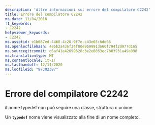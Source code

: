 ```yaml
---
description: 'Altre informazioni su: errore del compilatore C2242'
title: Errore del compilatore C2242
ms.date: 11/04/2016
f1_keywords:
- C2242
helpviewer_keywords:
- C2242
ms.assetid: e1b687ed-4460-4c26-9f7e-c43e65c6dd65
ms.openlocfilehash: 4e5b2a436f34f80e959991d660f794f2d977d165
ms.sourcegitcommit: d6af41e42699628c3e2e6063ec7b03931a49a098
ms.translationtype: MT
ms.contentlocale: it-IT
ms.lasthandoff: 12/11/2020
ms.locfileid: "97302387"
---
```

# <a name="compiler-error-c2242"></a>Errore del compilatore C2242

il nome typedef non può seguire una classe, struttura o unione

Un **`typedef`** nome viene visualizzato alla fine di un nome completo.
